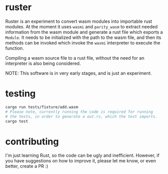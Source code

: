 # ruster
Ruster is an experiment to convert wasm modules into importable rust modules.
At the moment it uses `wasmi` and `parity_wasm` to extract needed information from the wasm
module and generate a rust file which exports a `Module`. It needs to be initialized
with the path to the wasm file, and then its methods can be invoked which invoke the `wasmi`
interpreter to execute the function.

Compiling a wasm source file to a rust file, without the need for an interpreter is also being considered.

NOTE: This software is in very early stages, and is just an experiment.

# testing
```bash
cargo run tests/fixture/add.wasm
# Please note, currently running the code is required for running
# the tests, in order to generate a out.rs, which the test imports.
cargo test
```

# contributing
I'm just learning Rust, so the code can be ugly and inefficient. However, if you have suggestions on how to improve it, please let me know, or even better, create a PR :)
